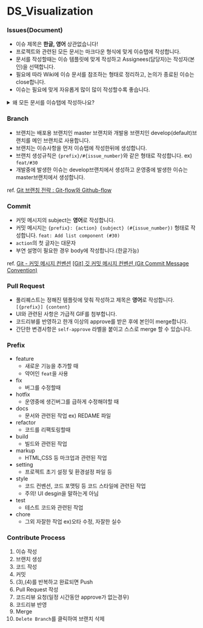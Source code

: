 # DS_Visualization 

### Issues(Document)

- 이슈 제목은 **한글, 영어** 상관없습니다!
- 프로젝트와 관련된 모든 문서는 마크다운 형식에 맞게 이슈탭에 작성합니다.
- 문서를 작성할때는 이슈 템플릿에 맞게 작성하고 Assignees(담당자)는 작성자(본인)을 선택합니다.
- 필요에 따라 Wiki에 이슈 문서를 참조하는 형태로 정리하고, 논의가 종료된 이슈는 close합니다.
- 이슈는 필요에 맞게 자유롭게 많이 많이 작성할수록 좋습니다.

<details>
<summary>왜 모든 문서를 이슈탭에 작성하나요?</summary>
이슈는 작성자, 라벨, 템플릿 등의 메타데이터를 통해 히스토리를 파악하기 쉽고, 코멘트와 이모지 기능이 있어서 Wiki보다 커뮤니케이션 하기가 편리한 장점이 있습니다.
</details>


### Branch

- 브랜치는 배포용 브랜치인 master 브랜치와 개발용 브랜치인 develop(default)브랜치를 메인 브랜치로 사용합니다.
- 브랜치는 이슈사항을 먼저 이슈탭에 작성한뒤에 생성합니다.
- 브랜치 생성규칙은 `{prefix}/#{issue_number}`와 같은 형태로 작성합니다. ex) `feat/#30`
- 개발중에 발생한 이슈는 develop브랜치에서 생성하고 운영중에 발생한 이슈는 master브랜치에서 생성합니다.

ref.
[Git 브랜칭 전략 : Git-flow와 Github-flow](https://hellowoori.tistory.com/56)

### Commit

- 커밋 메시지의 subject는 **영어**로 작성합니다.
- 커밋 메시지는 `{prefix}: {action} {subject} (#{issue_number})` 형태로 작성합니다. `feat: Add list component (#30)`
- `action`의 첫 글자는 대문자
- 부연 설명이 필요한 경우 body에 작성합니다.(한글가능)

ref.
[Git - 커밋 메시지 컨벤션](https://doublesprogramming.tistory.com/256)
[[Git] 깃 커밋 메시지 컨벤션 (Git Commit Message Convention)](https://da-nyee.github.io/posts/git-git-commit-message-convention/)

### Pull Request

- 풀리퀘스트는 정해진 템플릿에 맞춰 작성하고 제목은 **영어**로 작성합니다. `[{prefix}] {content}`
- UI와 관련된 사항은 가급적 GIF를 첨부합니다.
- 코드리뷰를 반영하고 한개 이상의 approve를 받은 후에 본인이 merge합니다.
- 간단한 변경사항은 `self-approve` 라벨을 붙이고 스스로 merge 할 수 있습니다.

### Prefix

- feature
  - 새로운 기능을 추가할 때
  - 약어인 `feat`을 사용
- fix
  - 버그를 수정할때
- hotfix
  - 운영중에 생긴버그를 급하게 수정해야할 때
- docs
  - 문서와 관련된 작업 ex) REDAME 파일
- refactor
  - 코드를 리팩토링할때
- build
  - 빌드와 관련된 작업
- markup
  - HTML,CSS 등 마크업과 관련된 작업
- setting
  - 프로젝트 초기 설정 및 환경설정 파일 등
- style
  - 코드 컨벤션, 코드 포맷팅 등 코드 스타일에 관련된 작업
  - 주의! UI desgin을 말하는게 아님
- test
  - 테스트 코드와 관련된 작업
- chore
  - 그외 자잘한 작업 ex)오타 수정, 자잘한 실수


### Contribute Process

1. 이슈 작성
2. 브랜치 생성
3. 코드 작성
4. 커밋
5. (3),(4)를 반복하고 완료되면 Push
6. Pull Request 작성
7. 코드리뷰 요청(일정 시간동안 approve가 없는경우)
8. 코드리뷰 반영
9. Merge
10. `Delete Branch`를 클릭하여 브랜치 삭제
